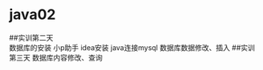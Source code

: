# java02
  ##实训第二天  
  数据库的安装 小p助手
  idea安装 
  java连接mysql
  数据库数据修改、插入
  ##实训第三天
  数据库内容修改、查询
  
 
